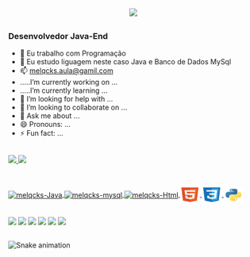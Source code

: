

<h1 align="center">
    <img src="https://readme-typing-svg.herokuapp.com/?font=Righteous&size=35&center=true&vCenter=true&width=500&height=70&duration=4000&lines=Olá!+👋;+Sou+Melquisedec+Santo!;" />
</h1>
<h3>Desenvolvedor Java-End </h3>



- 🔭 Eu trabalho com Programação 
- 🌱 Eu estudo liguagem neste caso Java e Banco de Dados MySql 
- 📫 melqcks.aula@gamil.com
- .....I’m currently working on ...
- .....I’m currently learning ...
- 🤔 I’m looking for help with ...
- 👯 I’m looking to collaborate on ...
- 💬 Ask me about ...
- 😄 Pronouns: ...
- ⚡ Fun fact: ...

##


<div>
  <a href="https://github.com/melqcks"> 
<img height="42%" src="https://github-readme-stats.vercel.app/api?username=melqcks&show_icons=true&theme=dark&include_all_commits=true&count_private=true"/>
  <img height="50%
" src="https://github-readme-stats.vercel.app/api/top-langs/?username=melqcks&layout=compact&langs_count=16&theme=dark"/>
</div>

##



<div style="display: inline_block"><br>
  <img align="center" alt="melqcks-Java" height="30" width="40" src="https://cdn.jsdelivr.net/gh/devicons/devicon@latest/icons/java/java-original.svg">
  <img align="center" alt="melqcks-mysql" height="30" width="40" src="https://cdn.jsdelivr.net/gh/devicons/devicon@latest/icons/mysql/mysql-original.svg">
  <img align="center" alt="melqcks-Html" height="30" width="40" src="https://cdn.jsdelivr.net/gh/devicons/devicon@latest/icons/html5/html5-original.svg">
  <img align="center" alt="melqcks-HTML" height="30" width="40" src="https://raw.githubusercontent.com/devicons/devicon/master/icons/html5/html5-original.svg">
  <img align="center" alt="melqcks-CSS" height="30" width="40" src="https://raw.githubusercontent.com/devicons/devicon/master/icons/css3/css3-original.svg">
  <img align="center" alt="melqcks-Python" height="30" width="40" src="https://raw.githubusercontent.com/devicons/devicon/master/icons/python/python-original.svg">
  
</div>

##


<div>
  <a href="https://www.youtube.com/@Senacceoficial" target="_blank"><img src="https://img.shields.io/badge/YouTube-FF0000?style=for-the-badge&logo=youtube&logoColor=white" target="_blank"></a>
  <a href="https://instagram.com/denis.p.silva" target="_blank"><img src="https://img.shields.io/badge/-Instagram-%23E4405F?style=for-the-badge&logo=instagram&logoColor=white" target="_blank"></a>
 	<a href="https://www.twitch.tv/denispsilvace" target="_blank"><img src="https://img.shields.io/badge/Twitch-9146FF?style=for-the-badge&logo=twitch&logoColor=white" target="_blank"></a>
  <a href="https://Telegram/236957863879114754" target="_blank"><img src="https://img.shields.io/badge/Telegram-2CA5E0?style=for-the-badge&logo=telegram&logoColor=white"></a> 
  <a href = "mailto:melqcks.aula@gmail.com"><img src="https://img.shields.io/badge/Gmail-D14836?style=for-the-badge&logo=gmail&logoColor=white" target="_blank"></a>
  <a href="https://www.linkedin.com/in/denissilvace" target="_blank"><img src="https://img.shields.io/badge/-LinkedIn-%230077B5?style=for-the-badge&logo=linkedin&logoColor=white" target="_blank"></a>   
</div>

##

![Snake animation](https://github.com/seuusuario/seuusuario/blob/output/github-contribution-grid-snake.svg)
